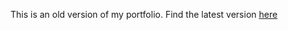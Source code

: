 This is an old version of my portfolio. Find the latest version [here](https://github.com/Fishamble/portfolioVer3)
